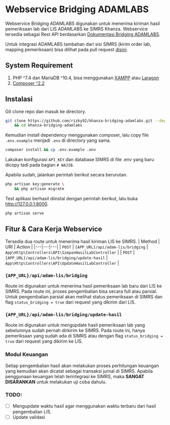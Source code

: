# Webservice Bridging ADAMLABS
Webservice Bridging ADAMLABS digunakan untuk menerima kiriman hasil pemeriksaan lab dari LIS ADAMLABS ke SIMRS Khanza. Webservice tersedia sebagai Rest API berdasarkan [Dokumentasi Bridging ADAMLABS](https://adamlabs.id/docs-bridging-adamlabs#table_of_content_heading_1735033496270_8).  

Untuk integrasi ADAMLABS tambahan dari sisi SIMRS (kirim order lab, mapping pemeriksaan) bisa dilihat pada pull request [disini](https://github.com/rizky92/SIMRS-Khanza/pull/113/files).

## System Requirement
1. PHP ^7.4 dan MariaDB ^10.4, bisa menggunakan [XAMPP](https://www.apachefriends.org/download.html) atau [Laragon](https://laragon.org/download/)
2. [Composer ^2.2](https://getcomposer.org/download/)

## Instalasi
Git clone repo dan masuk ke directory.
```bash
git clone https://github.com/rizky92/khanza-bridging-adamlabs.git --depth=1 khanza-bridging-adamlabs \
    && cd khanza-bridging-adamlabs
```

Kemudian install dependency menggunakan composer, lalu copy file `.env.example` menjadi `.env` di directory yang sama.
```bash
composer install && cp .env.example .env
```

Lakukan konfigurasi `API_KEY` dan database SIMRS di file .env yang baru dicopy tadi pada bagian `# WAJIB`.

Apabila sudah, jalankan perintah berikut secara berurutan.
```bash
php artisan key:generate \
    && php artisan migrate
```

Test aplikasi berhasil diinstal dengan perintah berikut, lalu buka http://127.0.0.1:8000.
```bash
php artisan serve
```

## Fitur & Cara Kerja Webservice
Tersedia dua route untuk menerima hasil kiriman LIS ke SIMRS.
| Method | URI | Action |
|---|---|---|
| `POST` | `{APP_URL}/api/adam-lis/bridging` | `App\Http\Controllers\API\SimpanHasilLabController` |
| `POST` | `{APP_URL}/api/adam-lis/bridging/update-hasil` | `App\Http\Controllers\API\UpdateHasilLabController` |

### `{APP_URL}/api/adam-lis/bridging`
Route ini digunakan untuk menerima hasil pemeriksaan lab baru dari LIS ke SIMRS. Pada route ini, proses pengembalian bisa secara full atau parsial. Untuk pengembalian parsial akan melihat status pemeriksaan di SIMRS dan flag `status_bridging = true` dari request yang dikirim dari LIS.

### `{APP_URL}/api/adam-lis/bridging/update-hasil`
Route ini digunakan untuk mengupdate hasil pemeriksaan lab yang sebelumnya sudah pernah dirkirim ke SIMRS. Pada route ini, hanya pemeriksaan yang sudah ada di SIMRS atau dengan flag `status_bridging = true` dari request yang dikirim ke LIS.

### Modul Keuangan
Setiap pengembalian hasil akan melakukan proses perhitungan keuangan yang kemudian akan dicatat sebagai transaksi jurnal di SIMRS. Apabila penggunaan keuangan telah terintegrasi ke SIMRS, maka **SANGAT DISARANKAN** untuk melakukan uji coba dahulu.  

### TODO:
- [ ] Mengupdate waktu hasil agar menggunakan waktu terbaru dari hasil pengembalian LIS.
- [ ] Update validasi
